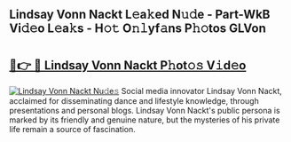 ## Lindsay Vonn Nackt L𝚎a𝚔ed N𝚞𝚍e - Part-WkB Vi𝚍𝚎o L𝚎a𝚔s - H𝚘𝚝 O𝚗𝚕yf𝚊ns P𝚑𝚘tos GLVon

# <h2><a href="http://kfbgu6p.oniu.top/?m=Lindsay+Vonn+Nackt">🔗👉 🔴 Lindsay Vonn Nackt P𝚑ot𝚘𝚜 V𝚒d𝚎o</a></h2>

[![Lindsay Vonn Nackt Nu𝚍e𝚜](https://i.imgur.com/0qMVB7G.gif)](http://kfbgu6p.oniu.top/?m=Lindsay+Vonn+Nackt)
Social media innovator Lindsay Vonn Nackt, acclaimed for disseminating dance and lifestyle knowledge, through presentations and personal blogs. Lindsay Vonn Nackt's public persona is marked by its friendly and genuine nature, but the mysteries of his private life remain a source of fascination.  
